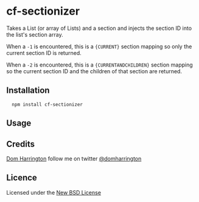 # cf-sectionizer

Takes a List (or array of Lists) and a section and injects the section ID into the list's section array.

When a `-1` is encountered, this is a `{CURRENT}` section mapping so only the current section ID is returned.

When a `-2` is encountered, this is a `{CURRENTANDCHILDREN}` section mapping so the current section ID and the children of that section are returned.


## Installation

      npm install cf-sectionizer

## Usage

## Credits
[Dom Harrington](https://github.com/domharrington/) follow me on twitter [@domharrington](http://twitter.com/domharrington)

## Licence
Licensed under the [New BSD License](http://opensource.org/licenses/bsd-license.php)
